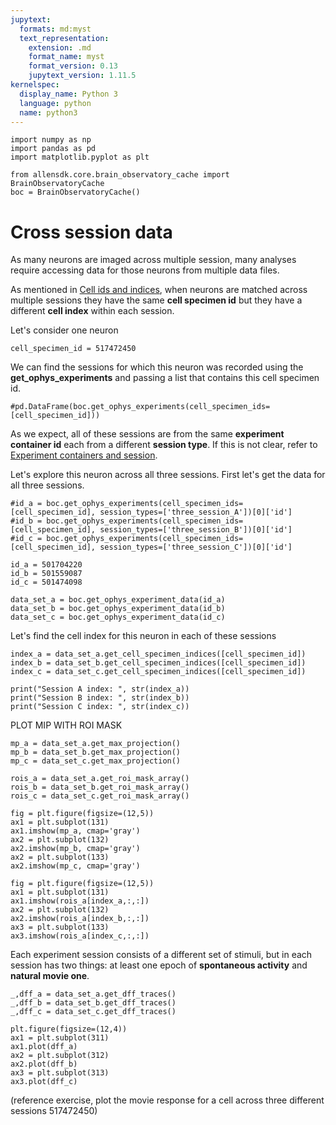 ```yaml
---
jupytext:
  formats: md:myst
  text_representation:
    extension: .md
    format_name: myst
    format_version: 0.13
    jupytext_version: 1.11.5
kernelspec:
  display_name: Python 3
  language: python
  name: python3
---
```

```{code-cell} ipython3
import numpy as np
import pandas as pd
import matplotlib.pyplot as plt
```
```{code-cell} ipython3
from allensdk.core.brain_observatory_cache import BrainObservatoryCache
boc = BrainObservatoryCache()
```

# Cross session data

As many neurons are imaged across multiple session, many analyses require accessing data for those neurons from multiple data files. 

As mentioned in [Cell ids and indices](vc2p-session-data.md), when neurons are matched across multiple sessions they have the same <b>cell specimen id</b> but they have a different <b>cell index</b> within each session. 

Let's consider one neuron

```{code-cell} ipython3
cell_specimen_id = 517472450
```

We can find the sessions for which this neuron was recorded using the <b>get_ophys_experiments</b> and passing a list that contains this cell specimen id.

```{code-cell} ipython3
#pd.DataFrame(boc.get_ophys_experiments(cell_specimen_ids=[cell_specimen_id]))
```

As we expect, all of these sessions are from the same <b>experiment container id</b> each from a different <b>session type</b>. If this is not clear, refer to [Experiment containers and session](vc2p-dataset.md).

Let's explore this neuron across all three sessions. First let's get the data for all three sessions.

```{code-cell} ipython3
#id_a = boc.get_ophys_experiments(cell_specimen_ids=[cell_specimen_id], session_types=['three_session_A'])[0]['id']
#id_b = boc.get_ophys_experiments(cell_specimen_ids=[cell_specimen_id], session_types=['three_session_B'])[0]['id']
#id_c = boc.get_ophys_experiments(cell_specimen_ids=[cell_specimen_id], session_types=['three_session_C'])[0]['id']

id_a = 501704220
id_b = 501559087
id_c = 501474098	

data_set_a = boc.get_ophys_experiment_data(id_a)
data_set_b = boc.get_ophys_experiment_data(id_b)
data_set_c = boc.get_ophys_experiment_data(id_c)
```

Let's find the cell index for this neuron in each of these sessions

```{code-cell} ipython3
index_a = data_set_a.get_cell_specimen_indices([cell_specimen_id])
index_b = data_set_b.get_cell_specimen_indices([cell_specimen_id])
index_c = data_set_c.get_cell_specimen_indices([cell_specimen_id])

print("Session A index: ", str(index_a))
print("Session B index: ", str(index_b))
print("Session C index: ", str(index_c))
```

PLOT MIP WITH ROI MASK


```{code-cell} ipython3
mp_a = data_set_a.get_max_projection()
mp_b = data_set_b.get_max_projection()
mp_c = data_set_c.get_max_projection()

rois_a = data_set_a.get_roi_mask_array()
rois_b = data_set_b.get_roi_mask_array()
rois_c = data_set_c.get_roi_mask_array()

fig = plt.figure(figsize=(12,5))
ax1 = plt.subplot(131)
ax1.imshow(mp_a, cmap='gray')
ax2 = plt.subplot(132)
ax2.imshow(mp_b, cmap='gray')
ax2 = plt.subplot(133)
ax2.imshow(mp_c, cmap='gray')
```

```{code-cell} ipython3
fig = plt.figure(figsize=(12,5))
ax1 = plt.subplot(131)
ax1.imshow(rois_a[index_a,:,:])
ax2 = plt.subplot(132)
ax2.imshow(rois_a[index_b,:,:])
ax3 = plt.subplot(133)
ax3.imshow(rois_a[index_c,:,:])
```

Each experiment session consists of a different set of stimuli, but in each session has two things: at least one epoch of <b>spontaneous activity</b> and <b>natural movie one</b>. 

```{code-cell} ipython3
_,dff_a = data_set_a.get_dff_traces()
_,dff_b = data_set_b.get_dff_traces()
_,dff_c = data_set_c.get_dff_traces()

plt.figure(figsize=(12,4))
ax1 = plt.subplot(311)
ax1.plot(dff_a)
ax2 = plt.subplot(312)
ax2.plot(dff_b)
ax3 = plt.subplot(313)
ax3.plot(dff_c)
```


(reference exercise, plot the movie response for a cell across three different sessions 517472450)